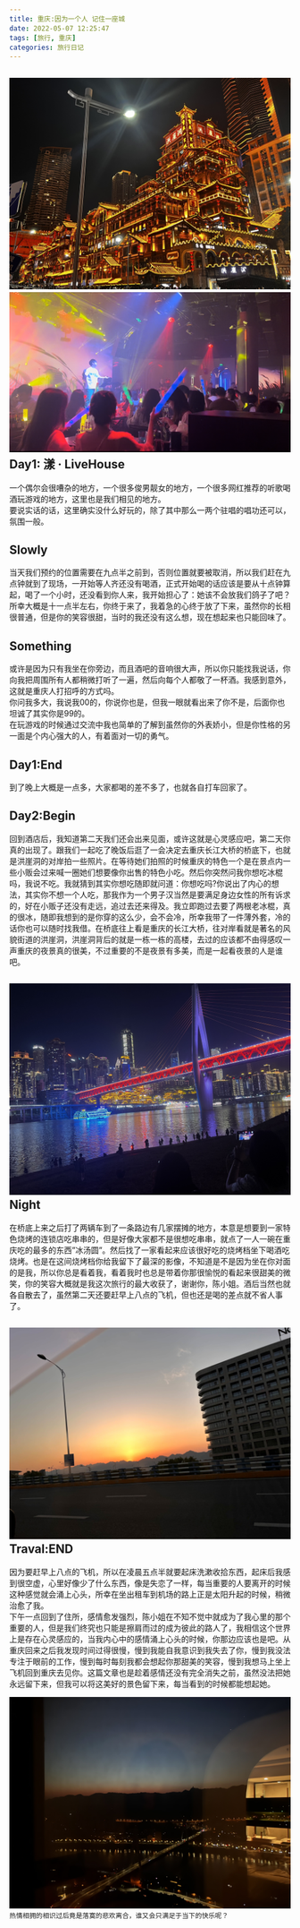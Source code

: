 ```yaml
---
title: 重庆:因为一个人 记住一座城
date: 2022-05-07 12:25:47
tags: [旅行, 重庆]
categories: 旅行日记
---
```

![因为一个人 记住一座城](重庆-因为一个人-记住一座城/tittle.jpg)
![Day1: 漾 · LiveHouse](重庆-因为一个人-记住一座城/livehouse.png)
Day1: 漾 · LiveHouse
------------
一个偶尔会很嘈杂的地方，一个很多俊男靓女的地方，一个很多网红推荐的听歌喝酒玩游戏的地方，这里也是我们相见的地方。  
要说实话的话，这里确实没什么好玩的，除了其中那么一两个驻唱的唱功还可以，氛围一般。

Slowly
--------
当天我们预约的位置需要在九点半之前到，否则位置就要被取消，所以我们赶在九点钟就到了现场，一开始等人齐还没有喝酒，正式开始喝的话应该是要从十点钟算起，喝了一个小时，还没看到你人来，我开始担心了：她该不会放我们鸽子了吧？所幸大概是十一点半左右，你终于来了，我着急的心终于放了下来，虽然你的长相很普通，但是你的笑容很甜，当时的我还没有这么想，现在想起来也只能回味了。

Something
------------
或许是因为只有我坐在你旁边，而且酒吧的音响很大声，所以你只能找我说话，你向我把周围所有人都稍微打听了一遍，然后向每个人都敬了一杯酒。我感到意外，这就是重庆人打招呼的方式吗。  
你问我多大，我说我00的，你说你也是，但我一眼就看出来了你不是，后面你也坦诚了其实你是99的。  
在玩游戏的时候通过交流中我也简单的了解到虽然你的外表娇小，但是你性格的另一面是个内心强大的人，有着面对一切的勇气。

Day1:End
--------
到了晚上大概是一点多，大家都喝的差不多了，也就各自打车回家了。

Day2:Begin
----------
回到酒店后，我知道第二天我们还会出来见面，或许这就是心灵感应吧，第二天你真的出现了。跟我们一起吃了晚饭后逛了一会决定去重庆长江大桥的桥底下，也就是洪崖洞的对岸拍一些照片。在等待她们拍照的时候重庆的特色一个是在景点内一些小贩会过来喊一圈她们想要像你出售的特色小吃。然后你突然问我你想吃冰棍吗，我说不吃。我就猜到其实你想吃随即就问道：你想吃吗?你说出了内心的想法，其实你不想一个人吃，那我作为一个男子汉当然是要满足身边女性的所有诉求的，好在小贩子还没有走远，追过去还来得及。我立即跑过去要了两根老冰棍，真的很冰，随即我想到的是你穿的这么少，会不会冷，所幸我带了一件薄外套，冷的话你也可以随时找我借。在桥底往上看是重庆的长江大桥，往对岸看就是著名的风貌街道的洪崖洞，洪崖洞背后的就是一栋一栋的高楼，去过的应该都不由得感叹一声重庆的夜景真的很美，不过重要的不是夜景有多美，而是一起看夜景的人是谁吧。

![Night](重庆-因为一个人-记住一座城/night.jpg)
Night
----------
在桥底上来之后打了两辆车到了一条路边有几家摆摊的地方，本意是想要到一家特色烧烤的连锁店吃串串的，但是好像大家都不是很想吃串串，就点了一人一碗在重庆吃的最多的东西”冰汤圆”。然后找了一家看起来应该很好吃的烧烤档坐下喝酒吃烧烤。也是在这间烧烤档你给我留下了最深的影像，不知道是不是因为坐在你对面的是我，所以你总是看着我，看着我时也总是带着你那很愉悦的看起来很甜美的微笑，你的笑容大概就是我这次旅行的最大收获了，谢谢你，陈小姐。酒后当然也就各自散去了，虽然第二天还要赶早上八点的飞机，但也还是喝的差点就不省人事了。

![sunraise](重庆-因为一个人-记住一座城/sunraise.jpg)
Traval:END
----------
因为要赶早上八点的飞机，所以在凌晨五点半就要起床洗漱收拾东西，起床后我感到很空虚，心里好像少了什么东西，像是失恋了一样，每当重要的人要离开的时候这种感觉就会涌上心头，所幸在坐出租车到机场的路上正是太阳升起的时候，稍微治愈了我。  
下午一点回到了住所，感情愈发强烈，陈小姐在不知不觉中就成为了我心里的那个重要的人，但是我们终究也只能是擦肩而过的成为彼此的路人了，我相信这个世界上是存在心灵感应的，当我内心中的感情涌上心头的时候，你那边应该也是吧。从重庆回来之后我发现时间过得很慢，慢到我能自我意识到我失去了你，慢到我没法专注于眼前的工作，慢到每时每刻我都会想起你那甜美的笑容，慢到我想马上坐上飞机回到重庆去见你。这篇文章也是趁着感情还没有完全消失之前，虽然没法把她永远留下来，但我可以将这美好的景色留下来，每当看到的时候都能想起她。  

![end](重庆-因为一个人-记住一座城/end.jpg)
`热情相拥的相识过后竟是落寞的悲欢离合，谁又会只满足于当下的快乐呢？`

